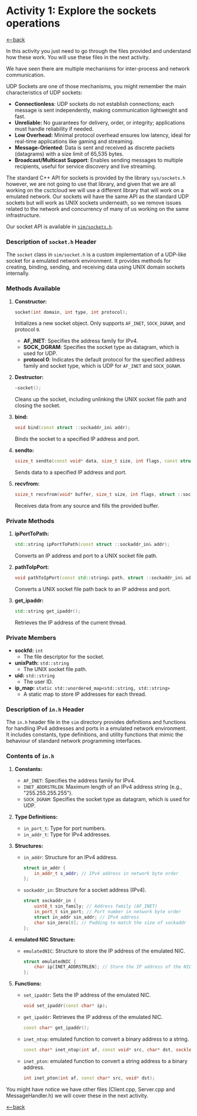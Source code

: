 # Activity 1: Explore the sockets operations

[<--back](./README.md)

In this activity you just need to go through the files provided and understand how these work. You will use these files in the next activity.

We have seen there are multiple mechanisms for inter-process and network communication.

UDP Sockets are one of those mechanisms, you might remember the main characteristics of UDP sockets:

* **Connectionless**: UDP sockets do not establish connections; each message is sent independently, making communication lightweight and fast.
* **Unreliable:** No guarantees for delivery, order, or integrity; applications must handle reliability if needed.
* **Low Overhead:** Minimal protocol overhead ensures low latency, ideal for real-time applications like gaming and streaming.
* **Message-Oriented**: Data is sent and received as discrete packets (datagrams) with a size limit of 65,535 bytes.
* **Broadcast/Multicast Support**: Enables sending messages to multiple recipients, useful for service discovery and live streaming.

The standard C++ API for sockets is provided by the library `sys/sockets.h` however, we are not going to use that library, and given that we are all working on the csctcloud we will use a different library that will work on a emulated network. Our sockets will have the same API as the standard UDP sockets but will work as UNIX sockets underneath, so we remove issues related to the network and concurrency of many of us working on the same infrastructure.

Our socket API is available in [`sim/sockets.h`](./src/sim/socket.h).

### Description of `socket.h` Header

The `socket` class in `sim/socket.h` is a custom implementation of a UDP-like socket for a emulated network environment. It provides methods for creating, binding, sending, and receiving data using UNIX domain sockets internally.

### Methods Available

1. **Constructor:**
   ```cpp
   socket(int domain, int type, int protocol);
   ```
   Initializes a new socket object. Only supports `AF_INET`, `SOCK_DGRAM`, and protocol `0`.

   - **AF_INET**: Specifies the address family for IPv4.
   - **SOCK_DGRAM**: Specifies the socket type as datagram, which is used for UDP.
   - **protocol 0**: Indicates the default protocol for the specified address family and socket type, which is UDP for `AF_INET` and `SOCK_DGRAM`.


2. **Destructor:**
   
   ```cpp
   ~socket();
   ```
   Cleans up the socket, including unlinking the UNIX socket file path and closing the socket.

3. **bind:**
   ```cpp
   void bind(const struct ::sockaddr_in& addr);
   ```
   Binds the socket to a specified IP address and port.

4. **sendto:**
   ```cpp
   ssize_t sendto(const void* data, size_t size, int flags, const struct ::sockaddr_in& destAddr);
   ```
   Sends data to a specified IP address and port.

5. **recvfrom:**
   ```cpp
   ssize_t recvfrom(void* buffer, size_t size, int flags, struct ::sockaddr_in& srcAddr);
   ```
   Receives data from any source and fills the provided buffer.

### Private Methods

1. **ipPortToPath:**
   ```cpp
   std::string ipPortToPath(const struct ::sockaddr_in& addr);
   ```
   Converts an IP address and port to a UNIX socket file path.

2. **pathToIpPort:**
   ```cpp
   void pathToIpPort(const std::string& path, struct ::sockaddr_in& addr);
   ```
   Converts a UNIX socket file path back to an IP address and port.

3. **get_ipaddr:**
   ```cpp
   std::string get_ipaddr();
   ```
   Retrieves the IP address of the current thread.

### Private Members

- **sockfd:** `int`
  - The file descriptor for the socket.
- **unixPath:** `std::string`
  - The UNIX socket file path.
- **uid:** `std::string`
  - The user ID.
- **ip_map:** `static std::unordered_map<std::string, std::string>`
  - A static map to store IP addresses for each thread.


### Description of `in.h` Header

The `in.h` header file in the `sim` directory provides definitions and functions for handling IPv4 addresses and ports in a emulated network environment. It includes constants, type definitions, and utility functions that mimic the behaviour of standard network programming interfaces.

### Contents of `in.h`

1. **Constants:**
   - `AF_INET`: Specifies the address family for IPv4.
   - `INET_ADDRSTRLEN`: Maximum length of an IPv4 address string (e.g., "255.255.255.255").
   - `SOCK_DGRAM`: Specifies the socket type as datagram, which is used for UDP.

2. **Type Definitions:**
   - `in_port_t`: Type for port numbers.
   - `in_addr_t`: Type for IPv4 addresses.

3. **Structures:**
   - `in_addr`: Structure for an IPv4 address.
     ```cpp
     struct in_addr {
         in_addr_t s_addr; // IPv4 address in network byte order
     };
     ```
   - `sockaddr_in`: Structure for a socket address (IPv4).
     ```cpp
     struct sockaddr_in {
         uint8_t sin_family; // Address family (AF_INET)
         in_port_t sin_port; // Port number in network byte order
         struct in_addr sin_addr; // IPv4 address
         char sin_zero[8]; // Padding to match the size of sockaddr
     };
     ```

4. **emulated NIC Structure:**
   - `emulatedNIC`: Structure to store the IP address of the emulated NIC.
     ```cpp
     struct emulatedNIC {
         char ip[INET_ADDRSTRLEN]; // Store the IP address of the NIC
     };
     ```

5. **Functions:**
   - `set_ipaddr`: Sets the IP address of the emulated NIC.
     ```cpp
     void set_ipaddr(const char* ip);
     ```
   - `get_ipaddr`: Retrieves the IP address of the emulated NIC.
     ```cpp
     const char* get_ipaddr();
     ```
   - `inet_ntop`: emulated function to convert a binary address to a string.
     ```cpp
     const char* inet_ntop(int af, const void* src, char* dst, socklen_t size);
     ```
   - `inet_pton`: emulated function to convert a string address to a binary address.
     ```cpp
     int inet_pton(int af, const char* src, void* dst);
     ```

You might have notice we have other files (Client.cpp, Server.cpp and MessageHandler.h) we will cover these in the next activity.

[<--back](./README.md)
